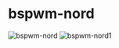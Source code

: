 # bspwm-nord

![bspwm-nord](https://user-images.githubusercontent.com/84329445/123470089-4c96e680-d5ca-11eb-968d-518295875577.png)
![bspwm-nord1](https://user-images.githubusercontent.com/84329445/123470099-4ef94080-d5ca-11eb-8d15-d910c48ab171.png)
